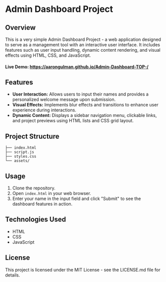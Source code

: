 # Admin Dashboard Project

## Overview
This is a very simple Admin Dashboard Project - a web application designed to serve as a management tool with an interactive user interface. It includes features such as user input handling, dynamic content rendering, and visual effects using HTML, CSS, and JavaScript.

#### Live Demo: https://aarongulman.github.io/Admin-Dashboard-TOP-/

## Features
- **User Interaction:** Allows users to input their names and provides a personalized welcome message upon submission.
- **Visual Effects:** Implements blur effects and transitions to enhance user experience during interactions.
- **Dynamic Content:** Displays a sidebar navigation menu, clickable links, and project previews using HTML lists and CSS grid layout.

## Project Structure

```
├── index.html
├── script.js
├── styles.css
└── assets/
```


## Usage
1. Clone the repository.
2. Open `index.html` in your web browser.
3. Enter your name in the input field and click "Submit" to see the dashboard features in action.

## Technologies Used
- HTML
- CSS
- JavaScript



## License
This project is licensed under the MIT License - see the LICENSE.md file for details.
